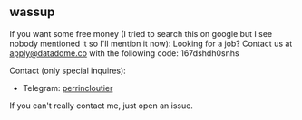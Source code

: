 ## wassup

If you want some free money (I tried to search this on google but I see nobody mentioned it so I'll mention it now):
Looking for a job? Contact us at apply@datadome.co with the following code: 167dshdh0snhs

Contact (only special inquires):
- Telegram: [perrincloutier](https://t.me/perrincloutier)

If you can't really contact me, just open an issue.
